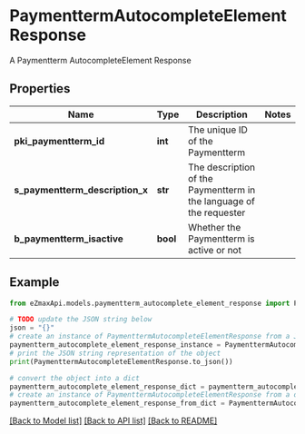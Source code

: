 # PaymenttermAutocompleteElementResponse

A Paymentterm AutocompleteElement Response

## Properties

Name | Type | Description | Notes
------------ | ------------- | ------------- | -------------
**pki_paymentterm_id** | **int** | The unique ID of the Paymentterm | 
**s_paymentterm_description_x** | **str** | The description of the Paymentterm in the language of the requester | 
**b_paymentterm_isactive** | **bool** | Whether the Paymentterm is active or not | 

## Example

```python
from eZmaxApi.models.paymentterm_autocomplete_element_response import PaymenttermAutocompleteElementResponse

# TODO update the JSON string below
json = "{}"
# create an instance of PaymenttermAutocompleteElementResponse from a JSON string
paymentterm_autocomplete_element_response_instance = PaymenttermAutocompleteElementResponse.from_json(json)
# print the JSON string representation of the object
print(PaymenttermAutocompleteElementResponse.to_json())

# convert the object into a dict
paymentterm_autocomplete_element_response_dict = paymentterm_autocomplete_element_response_instance.to_dict()
# create an instance of PaymenttermAutocompleteElementResponse from a dict
paymentterm_autocomplete_element_response_from_dict = PaymenttermAutocompleteElementResponse.from_dict(paymentterm_autocomplete_element_response_dict)
```
[[Back to Model list]](../README.md#documentation-for-models) [[Back to API list]](../README.md#documentation-for-api-endpoints) [[Back to README]](../README.md)


